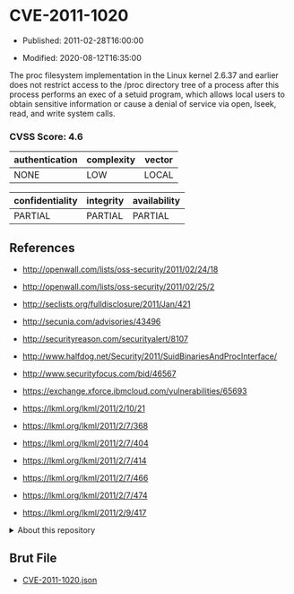 # CVE-2011-1020

- Published: 2011-02-28T16:00:00

- Modified: 2020-08-12T16:35:00

The proc filesystem implementation in the Linux kernel 2.6.37 and earlier does not restrict access to the /proc directory tree of a process after this process performs an exec of a setuid program, which allows local users to obtain sensitive information or cause a denial of service via open, lseek, read, and write system calls.

### CVSS Score: **4.6**

| authentication | complexity | vector |
| --- | --- | --- |
| NONE | LOW | LOCAL |

| confidentiality | integrity | availability |
| --- | --- | --- |
| PARTIAL | PARTIAL | PARTIAL |

## References

* http://openwall.com/lists/oss-security/2011/02/24/18

* http://openwall.com/lists/oss-security/2011/02/25/2

* http://seclists.org/fulldisclosure/2011/Jan/421

* http://secunia.com/advisories/43496

* http://securityreason.com/securityalert/8107

* http://www.halfdog.net/Security/2011/SuidBinariesAndProcInterface/

* http://www.securityfocus.com/bid/46567

* https://exchange.xforce.ibmcloud.com/vulnerabilities/65693

* https://lkml.org/lkml/2011/2/10/21

* https://lkml.org/lkml/2011/2/7/368

* https://lkml.org/lkml/2011/2/7/404

* https://lkml.org/lkml/2011/2/7/414

* https://lkml.org/lkml/2011/2/7/466

* https://lkml.org/lkml/2011/2/7/474

* https://lkml.org/lkml/2011/2/9/417

<details>
<summary>About this repository</summary> 

  This repository is part of the project [Live Hack CVE](https://github.com/Live-Hack-CVE). Main website can be found [www.live-hack.org](https://www.live-hack.org) 
  
  Made by [Sn0wAlice](https://github.com/Sn0wAlice) for the people that care about security and need to have a feed of the latest CVEs. Hope you enjoy it, don't forget to star the repo and follow me on [Twitter](https://twitter.com/Sn0wAlice) and [Github](https://github.com/Sn0wAlice). And that is my [personnal website](https://www.alice-snow.me/)

  - [Home Page](https://github.com/Live-Hack-CVE)
  - [Framework](https://github.com/Live-Hack-CVE/cve-framework)
  - [CVE database](https://github.com/Live-Hack-CVE/full_database)
  - [Changelog](https://github.com/Live-Hack-CVE/Changelog)
</details>

## Brut File

* [CVE-2011-1020.json](https://raw.githubusercontent.com/Live-Hack-CVE/full_database/main/cves/2011/CVE-2011-1020.json)

